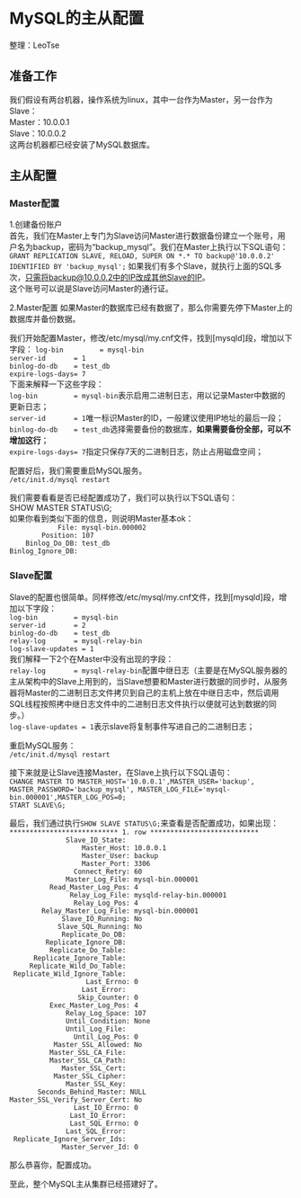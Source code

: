 # MySQL的主从配置
整理：LeoTse

## 准备工作
我们假设有两台机器，操作系统为linux，其中一台作为Master，另一台作为Slave：  
Master：10.0.0.1  
Slave：10.0.0.2  
这两台机器都已经安装了MySQL数据库。  

## 主从配置
### Master配置
1.创建备份账户  
首先，我们在Master上专门为Slave访问Master进行数据备份建立一个账号，用户名为backup，密码为“backup_mysql”。我们在Master上执行以下SQL语句：
`GRANT REPLICATION SLAVE, RELOAD, SUPER ON *.* TO backup@'10.0.0.2' IDENTIFIED BY 'backup_mysql';`
如果我们有多个Slave，就执行上面的SQL多次，只需将backup@10.0.0.2中的IP改成其他Slave的IP。  
这个账号可以说是Slave访问Master的通行证。

2.Master配置
如果Master的数据库已经有数据了，那么你需要先停下Master上的数据库并备份数据。

我们开始配置Master，修改/etc/mysql/my.cnf文件，找到[mysqld]段，增加以下字段：
`log-bin         = mysql-bin`  
`server-id       = 1`  
`binlog-do-db    = test_db`  
`expire-logs-days= 7`  
下面来解释一下这些字段：  
`log-bin         = mysql-bin`表示启用二进制日志，用以记录Master中数据的更新日志；  
`server-id       = 1`唯一标识Master的ID，一般建议使用IP地址的最后一段；  
`binlog-do-db    = test_db`选择需要备份的数据库，**如果需要备份全部，可以不增加这行**；  
`expire-logs-days= 7`指定只保存7天的二进制日志，防止占用磁盘空间；  

配置好后，我们需要重启MySQL服务。  
`/etc/init.d/mysql restart`  

我们需要看看是否已经配置成功了，我们可以执行以下SQL语句：  
SHOW MASTER STATUS\G;  
如果你看到类似下面的信息，则说明Master基本ok：  
`            File: mysql-bin.000002`  
`        Position: 107`  
`    Binlog_Do_DB: test_db`  
`Binlog_Ignore_DB: `  


### Slave配置
Slave的配置也很简单。同样修改/etc/mysql/my.cnf文件，找到[mysqld]段，增加以下字段：  
`log-bin         = mysql-bin`  
`server-id       = 2`  
`binlog-do-db    = test_db`  
`relay-log       = mysql-relay-bin`  
`log-slave-updates = 1`  
我们解释一下2个在Master中没有出现的字段：  
`relay-log       = mysql-relay-bin`配置中继日志（主要是在MySQL服务器的主从架构中的Slave上用到的，当Slave想要和Master进行数据的同步时，从服务器将Master的二进制日志文件拷贝到自己的主机上放在中继日志中，然后调用SQL线程按照拷中继日志文件中的二进制日志文件执行以便就可达到数据的同步。）  
`log-slave-updates = 1`表示slave将复制事件写进自己的二进制日志；  

重启MySQL服务：  
`/etc/init.d/mysql restart`  

接下来就是让Slave连接Master，在Slave上执行以下SQL语句：  
`CHANGE MASTER TO MASTER_HOST='10.0.0.1',MASTER_USER='backup', MASTER_PASSWORD='backup_mysql', MASTER_LOG_FILE='mysql-bin.000001',MASTER_LOG_POS=0;`  
`START SLAVE\G;`  

最后，我们通过执行`SHOW SLAVE STATUS\G;`来查看是否配置成功，如果出现：  
`*************************** 1. row ***************************`  
`               Slave_IO_State: `  
`                  Master_Host: 10.0.0.1`  
`                  Master_User: backup`  
`                  Master_Port: 3306`  
`                Connect_Retry: 60`  
`              Master_Log_File: mysql-bin.000001`  
`          Read_Master_Log_Pos: 4`  
`               Relay_Log_File: mysqld-relay-bin.000001`  
`                Relay_Log_Pos: 4`  
`        Relay_Master_Log_File: mysql-bin.000001`  
`             Slave_IO_Running: No`  
`            Slave_SQL_Running: No`  
`              Replicate_Do_DB: `  
`          Replicate_Ignore_DB: `  
`           Replicate_Do_Table: `  
`       Replicate_Ignore_Table: `  
`      Replicate_Wild_Do_Table: `  
`  Replicate_Wild_Ignore_Table: `  
`                   Last_Errno: 0`  
`                   Last_Error: `  
`                 Skip_Counter: 0`  
`          Exec_Master_Log_Pos: 4`  
`              Relay_Log_Space: 107`  
`              Until_Condition: None`  
`               Until_Log_File: `  
`                Until_Log_Pos: 0`  
`           Master_SSL_Allowed: No`  
`           Master_SSL_CA_File: `  
`           Master_SSL_CA_Path: `  
`              Master_SSL_Cert: `  
`            Master_SSL_Cipher: `  
`               Master_SSL_Key: `  
`       Seconds_Behind_Master: NULL`  
`Master_SSL_Verify_Server_Cert: No`  
`                Last_IO_Errno: 0`  
`                Last_IO_Error: `  
`               Last_SQL_Errno: 0`  
`               Last_SQL_Error: `  
`  Replicate_Ignore_Server_Ids: `  
`             Master_Server_Id: 0`  

那么恭喜你，配置成功。

至此，整个MySQL主从集群已经搭建好了。